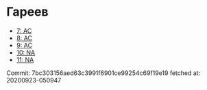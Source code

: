 # Гареев
- [7: AC](7.md)
- [8: AC](8.md)
- [9: AC](9.md)
- [10: NA](10.md)
- [11: NA](11.md)

Commit: 7bc303156aed63c3991f6901ce99254c69f19e19
 fetched at: 20200923-050947
